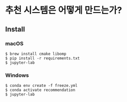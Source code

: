 # 추천 시스템은 어떻게 만드는가?

## Install

### macOS
```
$ brew install cmake libomp
$ pip install -r requirements.txt
$ jupyter-lab
```

### Windows

```
$ conda env create -f freeze.yml
$ conda activate recommendation
$ jupyter-lab
```